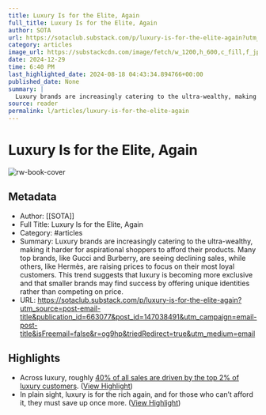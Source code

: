 ```yaml
---
title: Luxury Is for the Elite, Again
full_title: Luxury Is for the Elite, Again
author: SOTA
url: https://sotaclub.substack.com/p/luxury-is-for-the-elite-again?utm_source=post-email-title&publication_id=663077&post_id=147038491&utm_campaign=email-post-title&isFreemail=false&r=og9hp&triedRedirect=true&utm_medium=email
category: articles
image_url: https://substackcdn.com/image/fetch/w_1200,h_600,c_fill,f_jpg,q_auto:good,fl_progressive:steep,g_auto/https%3A%2F%2Fsubstack-post-media.s3.amazonaws.com%2Fpublic%2Fimages%2F8ac9344d-4642-4bbf-b9a1-183ecefd47ce_6944x4861.jpeg
date: 2024-12-29
time: 6:40 PM
last_highlighted_date: 2024-08-18 04:43:34.894766+00:00
published_date: None
summary: |
  Luxury brands are increasingly catering to the ultra-wealthy, making it harder for aspirational shoppers to afford their products. Many top brands, like Gucci and Burberry, are seeing declining sales, while others, like Hermès, are raising prices to focus on their most loyal customers. This trend suggests that luxury is becoming more exclusive and that smaller brands may find success by offering unique identities rather than competing on price.
source: reader
permalink: l/articles/luxury-is-for-the-elite-again
---
```

# Luxury Is for the Elite, Again

![rw-book-cover](https://substackcdn.com/image/fetch/w_1200,h_600,c_fill,f_jpg,q_auto:good,fl_progressive:steep,g_auto/https%3A%2F%2Fsubstack-post-media.s3.amazonaws.com%2Fpublic%2Fimages%2F8ac9344d-4642-4bbf-b9a1-183ecefd47ce_6944x4861.jpeg)

## Metadata
- Author: [[SOTA]]
- Full Title: Luxury Is for the Elite, Again
- Category: #articles
- Summary: Luxury brands are increasingly catering to the ultra-wealthy, making it harder for aspirational shoppers to afford their products. Many top brands, like Gucci and Burberry, are seeing declining sales, while others, like Hermès, are raising prices to focus on their most loyal customers. This trend suggests that luxury is becoming more exclusive and that smaller brands may find success by offering unique identities rather than competing on price.
- URL: https://sotaclub.substack.com/p/luxury-is-for-the-elite-again?utm_source=post-email-title&publication_id=663077&post_id=147038491&utm_campaign=email-post-title&isFreemail=false&r=og9hp&triedRedirect=true&utm_medium=email

## Highlights
- Across luxury, roughly [40% of all sales are driven by the top 2% of luxury customers](https://www.businessoffashion.com/case-studies/luxury/top-one-percent-wealthy-customers-gucci-mytheresa-tiffany/). ([View Highlight](https://read.readwise.io/read/01j5hwq0jekknk6cx59efrrade))
- In plain sight, luxury is for the rich again, and for those who can’t afford it, they must save up once more. ([View Highlight](https://read.readwise.io/read/01j5hwrenzz0r13r0hes790crr))


